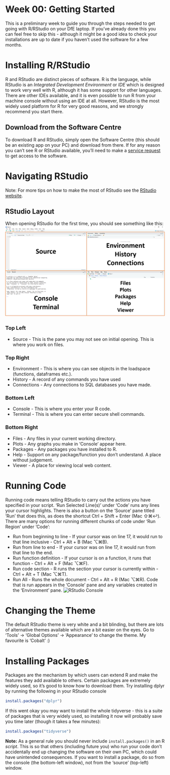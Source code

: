 
<!-- Please edit README.qmd - not README.md -->

# Week 00: Getting Started

This is a preliminary week to guide you through the steps needed to get
going with R/RStudio on your DfE laptop. If you’ve already done this you
can feel free to skip this - although it might be a good idea to check
your installations are up to date if you haven’t used the software for a
few months.

# Installing R/RStudio

R and RStudio are distinct pieces of software. R is the language, while
RStudio is an *Integrated Development Environment* or *IDE* which is
designed to work very well with R, although it has some support for
other languages. There are other IDEs available, and it is even possible
to run R from your machine console without using an IDE at all. However,
RStudio is the most widely used platform for R for very good reasons,
and we strongly recommend you start there.

## Download from the Software Centre

To download R and RStudio, simply open the Software Centre (this should
be an existing app on your PC) and download from there. If for any
reason you can’t see R or RStudio available, you’ll need to make a
[service
request](https://dfe.service-now.com/serviceportal?id=sc_category&catalog_id=-1)
to get access to the software.

# Navigating RStudio

Note: For more tips on how to make the most of RStudio see the [RStudio
website](https://www.rstudio.com/products/rstudio/).

## RStudio Layout

When opening RStudio for the first time, you should see something like
this: ![RStudio Window](..\week-00-setup/rstudio-layout.PNG)

### Top Left

- Source - This is the pane you may not see on initial opening. This is
  where you work on files.

### Top Right

- Environment - This is where you can see objects in the loadspace
  (functions, dataframes etc.).
- History - A record of any commands you have used
- Connections - Any connections to SQL databases you have made.

### Bottom Left

- Console - This is where you enter your R code.
- Terminal - This is where you can enter secure shell commands.

### Bottom Right

- Files - Any files in your current working directory.
- Plots - Any graphs you make in ‘Console’ appear here.
- Packages - Any packages you have installed to R.
- Help - Support on any package/function you don’t understand. A place
  without judgement.
- Viewer - A place for viewing local web content.

# Running Code

Running code means telling RStudio to carry out the actions you have
specified in your script. ‘Run Selected Line(s)’ under ‘Code’ runs any
lines your cursor highlights. There is also a button on the ‘Source’
pane titled ‘Run’ that does this, as does the shortcut Ctrl + Shift +
Enter (Mac ⇧⌘↩). There are many options for running different chunks of
code under ‘Run Region’ under ‘Code’:

- Run from beginning to line - If your cursor was on line 17, it would
  run to that line inclusive - Ctrl + Alt + B (Mac ⌥⌘B).
- Run from line to end - If your cursor was on line 17, it would run
  from that line to the end.
- Run function definition - If your cursor is on a function, it runs
  that function - Ctrl + Alt + F (Mac ⌥⌘F).
- Run code section - R runs the section your cursor is currently
  within - Ctrl + Alt + T (Mac ⌥⌘T).
- Run All - Runs the whole document - Ctrl + Alt + R (Mac ⌥⌘R). Code
  that is run appears in the ‘Console’ pane and any variables created in
  the ‘Environment’ pane. ![RStudio
  Console](..\week-00-setup/rstudio-console-environment.PNG)

# Changing the Theme

The default RStudio theme is very white and a bit blinding, but there
are lots of alternative themes available which are a bit easier on the
eyes. Go to ‘Tools’ -\> ‘Global Options’ -\> ‘Appearance’ to change the
theme. My favourite is ‘Cobalt’ :)

# Installing Packages

Packages are the mechanism by which users can extend R and make the
features they add available to others. Certain packages are extremely
widely used, so it’s good to know how to download them. Try installing
dplyr by running the following in your RStudio console

``` r
install.packages("dplyr")
```

If this went okay you may want to install the whole tidyverse - this is
a suite of packages that is very widely used, so installing it now will
probably save you time later (though it takes a few minutes):

``` r
install.packages("tidyverse")
```

**Note:** As a general rule you should never include
`install.packages()` in an R *script*. This is so that others (including
future you) who run your code don’t accidentally end up changing the
software on their own PC, which could have unintended consequences. If
you want to install a package, do so from the console (the bottom-left
window), not from the ‘source’ (top-left) window.

